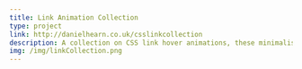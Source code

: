```yaml
---
title: Link Animation Collection
type: project
link: http://danielhearn.co.uk/csslinkcollection
description: A collection on CSS link hover animations, these minimalist animations have been designed for a range of themes and colours.
img: /img/linkCollection.png
---
```

